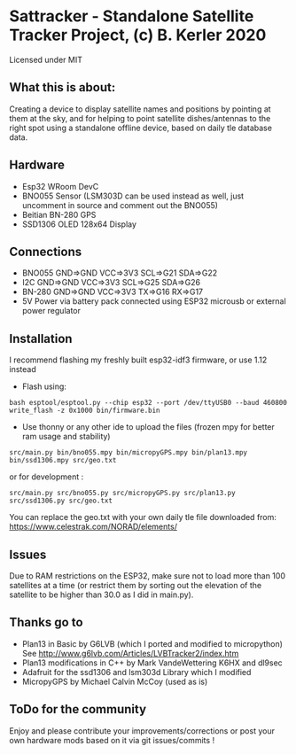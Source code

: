 # Sattracker - Standalone Satellite Tracker Project, (c) B. Kerler 2020
 Licensed under MIT

## What this is about:
Creating a device to display satellite names and positions by pointing at them at the sky, and for helping to point satellite dishes/antennas to the right spot using a standalone offline device, based on daily tle database data.

## Hardware
- Esp32 WRoom DevC
- BNO055 Sensor (LSM303D can be used instead as well, just uncomment in source and comment out the BNO055)
- Beitian BN-280 GPS
- SSD1306 OLED 128x64 Display

## Connections
- BNO055 GND=>GND VCC=>3V3 SCL=>G21 SDA=>G22 
- I2C    GND=>GND VCC=>3V3 SCL=>G25 SDA=>G26
- BN-280 GND=>GND VCC=>3V3 TX=>G16  RX=>G17
- 5V Power via battery pack connected using ESP32 microusb or external power regulator

## Installation
I recommend flashing my freshly built esp32-idf3 firmware, or use 1.12 instead

- Flash using:

``bash
esptool/esptool.py --chip esp32 --port /dev/ttyUSB0 --baud 460800 write_flash -z 0x1000 bin/firmware.bin
``

- Use thonny or any other ide to upload the files (frozen mpy for better ram usage and stability)

``
  src/main.py
  bin/bno055.mpy
  bin/micropyGPS.mpy
  bin/plan13.mpy
  bin/ssd1306.mpy
  src/geo.txt
``

or for development :

``
  src/main.py
  src/bno055.py
  src/micropyGPS.py
  src/plan13.py
  src/ssd1306.py
  src/geo.txt
``

You can replace the geo.txt with your own daily tle file downloaded from:
https://www.celestrak.com/NORAD/elements/

## Issues
Due to RAM restrictions on the ESP32, make sure not to load more than 100 satellites at a time (or restrict them by sorting out the elevation of the satellite to be higher than 30.0 as I did in main.py).

## Thanks go to
- Plan13 in Basic by G6LVB (which I ported and modified to micropython)
See http://www.g6lvb.com/Articles/LVBTracker2/index.htm
- Plan13 modifications in C++ by Mark VandeWettering K6HX and dl9sec
- Adafruit for the ssd1306 and lsm303d Library which I modified
- MicropyGPS by Michael Calvin McCoy (used as is)

## ToDo for the community
Enjoy and please contribute your improvements/corrections or post your own hardware mods based on it via git issues/commits !
